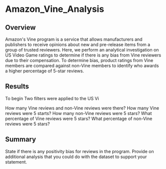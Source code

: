 # Amazon_Vine_Analysis

## Overview
Amazon's Vine program is a service that allows manufacturers and publishers to receive opinions about new and pre-release items from a group of trusted reviewers. Here, we perform an analytical investigation on US Video Game ratings to determine if there is any bias from Vine reviewers due to their compensation. To determine bias, product ratings from Vine members are compared against non-Vine members to identify who awards a higher percentage of 5-star reviews.

## Results

To begin Two filters were applied to the US Vi

How many Vine reviews and non-Vine reviews were there?
How many Vine reviews were 5 starts? How many non-Vine reviews were 5 stars?
What percentage of Vine reviews were 5 stars? What percentage of non-Vine reviews were 5 stars?


## Summary
State if there is any positivity bias for reviews in the program.
Provide on additional analysis that you could do with the dataset to support your statement.